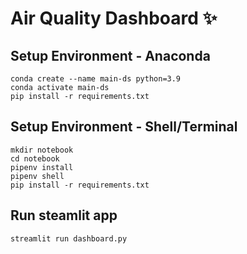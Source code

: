 # Air Quality Dashboard ✨

## Setup Environment - Anaconda
```
conda create --name main-ds python=3.9
conda activate main-ds
pip install -r requirements.txt
```

## Setup Environment - Shell/Terminal
```
mkdir notebook
cd notebook
pipenv install
pipenv shell
pip install -r requirements.txt
```

## Run steamlit app
```
streamlit run dashboard.py
```
